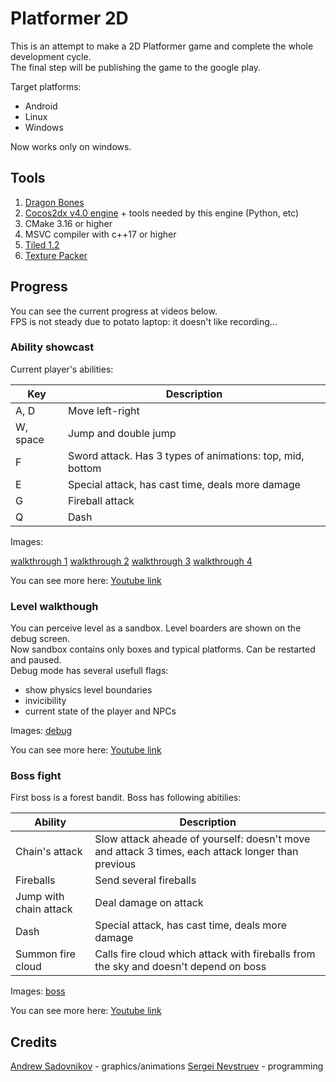 # Platformer 2D
  
This is an attempt to make a 2D Platformer game and complete the whole development cycle.  
The final step will be publishing the game to the google play.

Target platforms:

- Android
- Linux
- Windows

Now works only on windows.

## Tools

1. [Dragon Bones](https://github.com/Roout/adp-dragon-bones)
2. [Cocos2dx v4.0 engine](https://github.com/cocos2d/cocos2d-x) + tools needed by this engine (Python, etc)
3. CMake 3.16 or higher
4. MSVC compiler with c++17 or higher
5. [Tiled 1.2](https://www.mapeditor.org/)
6. [Texture Packer](https://www.codeandweb.com/texturepacker)

## Progress

You can see the current progress at videos below.  
FPS is not steady due to potato laptop: it doesn't like recording...  

### Ability showcast

Current player's abilities:

| Key | Description |
|-----|-------------|
| A, D | Move left-right |
| W, space | Jump and double jump |
| F | Sword attack. Has 3 types of animations: top, mid, bottom |
| E | Special attack, has cast time, deals more damage |
| G | Fireball attack |
| Q | Dash |

Images:

[walkthrough 1](/Resources/screenshots/walkthrough-1.PNG)
[walkthrough 2](/Resources/screenshots/walkthrough-2.PNG)
[walkthrough 3](/Resources/screenshots/walkthrough-3.PNG)
[walkthrough 4](/Resources/screenshots/walkthrough-4.PNG)

You can see more here: [Youtube link](https://youtu.be/KvYxr2vZ7zo)

### Level walkthough

You can perceive level as a sandbox. Level boarders are shown on the debug screen.  
Now sandbox contains only boxes and typical platforms. Can be restarted and paused.  
Debug mode has several usefull flags:

- show physics level boundaries
- invicibility
- current state of the player and NPCs

Images:
[debug](/Resources/screenshots/debug.PNG)

You can see more here: [Youtube link](https://youtu.be/IM8e4cO3_FY)

### Boss fight

First boss is a forest bandit. Boss has following abitilies:

| Ability | Description |
|---------|-------------|
| Chain's attack | Slow attack aheade of yourself: doesn't move and attack 3 times, each attack longer than previous |
| Fireballs | Send several fireballs |
| Jump with chain attack | Deal damage on attack |
| Dash | Special attack, has cast time, deals more damage |
| Summon fire cloud | Calls fire cloud which attack with fireballs from the sky and doesn't depend on boss |

Images:
[boss](/Resources/screenshots/boss.PNG)

You can see more here: [Youtube link](https://youtu.be/i9K5rqW_JoM)

## Credits

[Andrew Sadovnikov](https://itch.io/profile/andrwood) - graphics/animations
[Sergei Nevstruev](https://github.com/Roout) - programming
